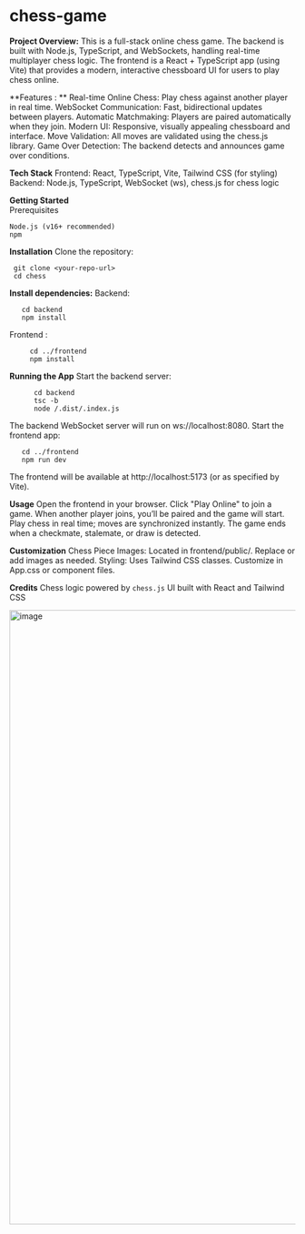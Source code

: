 # chess-game

******Project Overview:******
This is a full-stack online chess game. The backend is built with Node.js, TypeScript, and WebSockets, handling real-time multiplayer chess logic. The frontend is a React + TypeScript app (using Vite) that provides a modern, interactive chessboard UI for users to play chess online.

**Features : **
    Real-time Online Chess: Play chess against another player in real time. 
    WebSocket Communication: Fast, bidirectional updates between players. 
    Automatic Matchmaking: Players are paired automatically when they join.
    Modern UI: Responsive, visually appealing chessboard and interface.
    Move Validation: All moves are validated using the chess.js library.
    Game Over Detection: The backend detects and announces game over conditions.

**Tech Stack**
  Frontend: React, TypeScript, Vite, Tailwind CSS (for styling)
  Backend: Node.js, TypeScript, WebSocket (ws), chess.js for chess logic

**Getting Started**  
  Prerequisites
  
    Node.js (v16+ recommended)
    npm
**Installation**
  Clone the repository:
  
     git clone <your-repo-url>
     cd chess
  **Install dependencies:**
  Backend:
      
       cd backend
       npm install
  Frontend :
  
         cd ../frontend
         npm install

**Running the App**
     Start the backend server:
     
          cd backend
          tsc -b
          node /.dist/.index.js
    
The backend WebSocket server will run on ws://localhost:8080.
    Start the frontend app:
    
       cd ../frontend
       npm run dev
The frontend will be available at http://localhost:5173 (or as specified by Vite).

**Usage**
Open the frontend in your browser.
Click "Play Online" to join a game.
When another player joins, you’ll be paired and the game will start.
Play chess in real time; moves are synchronized instantly.
The game ends when a checkmate, stalemate, or draw is detected.

**Customization**
Chess Piece Images: Located in frontend/public/. Replace or add images as needed.
Styling: Uses Tailwind CSS classes. Customize in App.css or component files.

**Credits**
Chess logic powered by `chess.js`
UI built with React and Tailwind CSS

<img width="1920" height="1080" alt="image" src="https://github.com/user-attachments/assets/6de50d22-38f3-4e05-aa5c-528ee03c8a27" />
